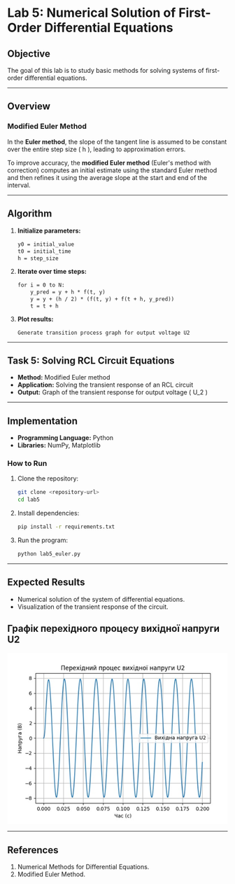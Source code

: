 # **Lab 5: Numerical Solution of First-Order Differential Equations**  

## **Objective**  
The goal of this lab is to study basic methods for solving systems of first-order differential equations.  

---

## **Overview**  

### **Modified Euler Method**  
In the **Euler method**, the slope of the tangent line is assumed to be constant over the entire step size \( h \), leading to approximation errors.  

To improve accuracy, the **modified Euler method** (Euler's method with correction) computes an initial estimate using the standard Euler method and then refines it using the average slope at the start and end of the interval.  

---

## **Algorithm**  

1. **Initialize parameters:**  
   ```
   y0 = initial_value  
   t0 = initial_time  
   h = step_size  
   ```
2. **Iterate over time steps:**  
   ```
   for i = 0 to N:
       y_pred = y + h * f(t, y)  
       y = y + (h / 2) * (f(t, y) + f(t + h, y_pred))  
       t = t + h  
   ```
3. **Plot results:**  
   ```
   Generate transition process graph for output voltage U2  
   ```

---

## **Task 5: Solving RCL Circuit Equations**  

- **Method:** Modified Euler method  
- **Application:** Solving the transient response of an RCL circuit  
- **Output:** Graph of the transient response for output voltage \( U_2 \)  

---

## **Implementation**  

- **Programming Language:** Python  
- **Libraries:** NumPy, Matplotlib  

### **How to Run**  
1. Clone the repository:  
   ```bash
   git clone <repository-url>
   cd lab5
   ```  
2. Install dependencies:  
   ```bash
   pip install -r requirements.txt
   ```  
3. Run the program:  
   ```bash
   python lab5_euler.py
   ```  

---

## **Expected Results**  
- Numerical solution of the system of differential equations.  
- Visualization of the transient response of the circuit.  
## Графік перехідного процесу вихідної напруги U2  

![Графік перехідного процесу](graph.png)

---

## **References**  
1. Numerical Methods for Differential Equations.  
2. Modified Euler Method.  

